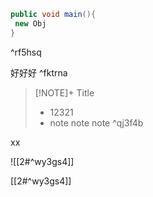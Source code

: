 
```java title="xdasd" {main}
public void main(){
 new Obj
}
```

^rf5hsq


好好好 ^fktrna


> [!NOTE]+ Title
> - 12321
> - note note note  ^qj3f4b

xx


![[2#^wy3gs4]]


[[2#^wy3gs4]]
